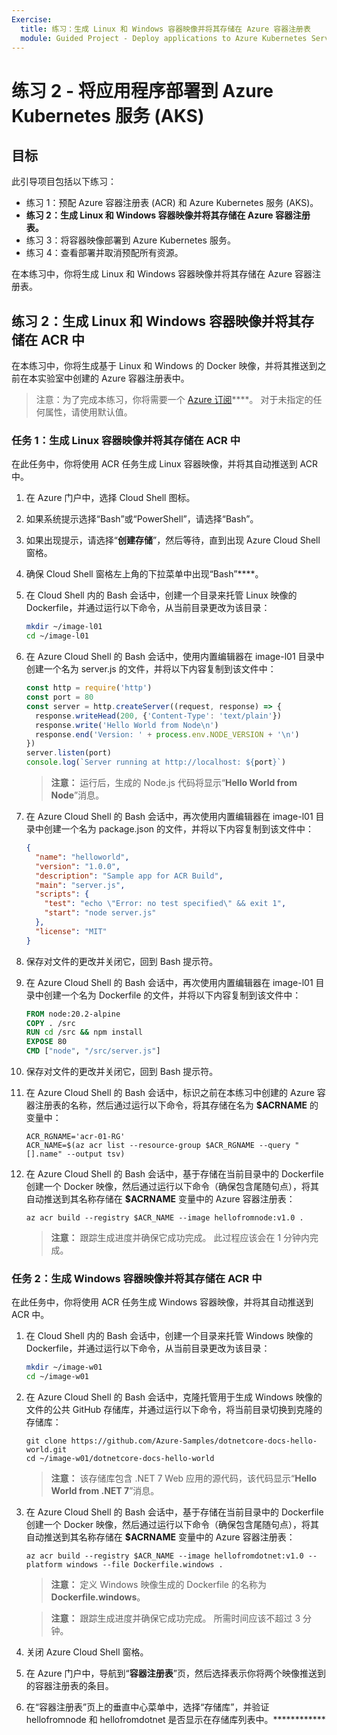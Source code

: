 ```yaml
---
Exercise:
  title: 练习：生成 Linux 和 Windows 容器映像并将其存储在 Azure 容器注册表
  module: Guided Project - Deploy applications to Azure Kubernetes Service
---
```

# 练习 2 - 将应用程序部署到 Azure Kubernetes 服务 (AKS)

## 目标

此引导项目包括以下练习：

+ 练习 1：预配 Azure 容器注册表 (ACR) 和 Azure Kubernetes 服务 (AKS)。
+ **练习 2：生成 Linux 和 Windows 容器映像并将其存储在 Azure 容器注册表。**
+ 练习 3：将容器映像部署到 Azure Kubernetes 服务。
+ 练习 4：查看部署并取消预配所有资源。

在本练习中，你将生成 Linux 和 Windows 容器映像并将其存储在 Azure 容器注册表。

## 练习 2：生成 Linux 和 Windows 容器映像并将其存储在 ACR 中
在本练习中，你将生成基于 Linux 和 Windows 的 Docker 映像，并将其推送到之前在本实验室中创建的 Azure 容器注册表中。


>注意：为了完成本练习，你将需要一个 [Azure 订阅](https://azure.microsoft.com/free/)****。
> 对于未指定的任何属性，请使用默认值。


### 任务 1：生成 Linux 容器映像并将其存储在 ACR 中
在此任务中，你将使用 ACR 任务生成 Linux 容器映像，并将其自动推送到 ACR 中。

1. 在 Azure 门户中，选择 Cloud Shell 图标。
1. 如果系统提示选择“Bash”或“PowerShell”，请选择“Bash”。 
1. 如果出现提示，请选择“**创建存储**”，然后等待，直到出现 Azure Cloud Shell 窗格。 
1. 确保 Cloud Shell 窗格左上角的下拉菜单中出现“Bash”****。
1. 在 Cloud Shell 内的 Bash 会话中，创建一个目录来托管 Linux 映像的 Dockerfile，并通过运行以下命令，从当前目录更改为该目录：

   ```bash
   mkdir ~/image-l01
   cd ~/image-l01
   ```

1. 在 Azure Cloud Shell 的 Bash 会话中，使用内置编辑器在 image-l01 目录中创建一个名为 server.js 的文件，并将以下内容复制到该文件中：

   ```js
   const http = require('http')
   const port = 80
   const server = http.createServer((request, response) => {
     response.writeHead(200, {'Content-Type': 'text/plain'})
     response.write('Hello World from Node\n')
     response.end('Version: ' + process.env.NODE_VERSION + '\n')
   })
   server.listen(port)
   console.log(`Server running at http://localhost: ${port}`)
   ```

   > **注意：** 运行后，生成的 Node.js 代码将显示“**Hello World from Node**”消息。

1. 在 Azure Cloud Shell 的 Bash 会话中，再次使用内置编辑器在 image-l01 目录中创建一个名为 package.json 的文件，并将以下内容复制到该文件中：

   ```json
   {
     "name": "helloworld",
     "version": "1.0.0",
     "description": "Sample app for ACR Build",
     "main": "server.js",
     "scripts": {
       "test": "echo \"Error: no test specified\" && exit 1",
       "start": "node server.js"
     },
     "license": "MIT"
   }
   ```

1. 保存对文件的更改并关闭它，回到 Bash 提示符。
1. 在 Azure Cloud Shell 的 Bash 会话中，再次使用内置编辑器在 image-l01 目录中创建一个名为 Dockerfile 的文件，并将以下内容复制到该文件中：

   ```Dockerfile
   FROM node:20.2-alpine
   COPY . /src
   RUN cd /src && npm install
   EXPOSE 80
   CMD ["node", "/src/server.js"]
   ```

1. 保存对文件的更改并关闭它，回到 Bash 提示符。
1. 在 Azure Cloud Shell 的 Bash 会话中，标识之前在本练习中创建的 Azure 容器注册表的名称，然后通过运行以下命令，将其存储在名为 **$ACRNAME** 的变量中：

   ```azurecli
   ACR_RGNAME='acr-01-RG'
   ACR_NAME=$(az acr list --resource-group $ACR_RGNAME --query "[].name" --output tsv)
   ```

1. 在 Azure Cloud Shell 的 Bash 会话中，基于存储在当前目录中的 Dockerfile 创建一个 Docker 映像，然后通过运行以下命令（确保包含尾随句点），将其自动推送到其名称存储在 **$ACRNAME** 变量中的 Azure 容器注册表：

   ```azurecli
   az acr build --registry $ACR_NAME --image hellofromnode:v1.0 .
   ```

   > **注意：** 跟踪生成进度并确保它成功完成。 此过程应该会在 1 分钟内完成。

### 任务 2：生成 Windows 容器映像并将其存储在 ACR 中
在此任务中，你将使用 ACR 任务生成 Windows 容器映像，并将其自动推送到 ACR 中。

1. 在 Cloud Shell 内的 Bash 会话中，创建一个目录来托管 Windows 映像的 Dockerfile，并通过运行以下命令，从当前目录更改为该目录：

   ```bash
   mkdir ~/image-w01
   cd ~/image-w01
   ```

1. 在 Azure Cloud Shell 的 Bash 会话中，克隆托管用于生成 Windows 映像的文件的公共 GitHub 存储库，并通过运行以下命令，将当前目录切换到克隆的存储库：

   ```git
   git clone https://github.com/Azure-Samples/dotnetcore-docs-hello-world.git
   cd ~/image-w01/dotnetcore-docs-hello-world
   ```

   > **注意：** 该存储库包含 .NET 7 Web 应用的源代码，该代码显示“**Hello World from .NET 7**”消息。

1. 在 Azure Cloud Shell 的 Bash 会话中，基于存储在当前目录中的 Dockerfile 创建一个 Docker 映像，然后通过运行以下命令（确保包含尾随句点），将其自动推送到其名称存储在 **$ACRNAME** 变量中的 Azure 容器注册表：

   ```azurecli
   az acr build --registry $ACR_NAME --image hellofromdotnet:v1.0 --platform windows --file Dockerfile.windows .
   ```

   > **注意：** 定义 Windows 映像生成的 Dockerfile 的名称为 **Dockerfile.windows**。

   > **注意：** 跟踪生成进度并确保它成功完成。 所需时间应该不超过 3 分钟。

1. 关闭 Azure Cloud Shell 窗格。
1. 在 Azure 门户中，导航到“**容器注册表**”页，然后选择表示你将两个映像推送到的容器注册表的条目。
1. 在“容器注册表”页上的垂直中心菜单中，选择“存储库”，并验证 hellofromnode 和 hellofromdotnet 是否显示在存储库列表中。************
